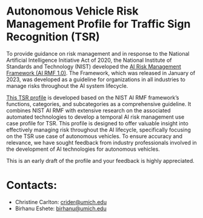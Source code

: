 # Autonomous Vehicle Risk Management Profile for Traffic Sign Recognition (TSR)

To provide guidance on risk management and in response to the National Artificial Intelligence Initiative Act of 2020, the National Institute of Standards and Technology (NIST) developed the [AI Risk Management Framework (AI RMF 1.0)](https://nvlpubs.nist.gov/nistpubs/ai/NIST.AI.100-1.pdf). The Framework, which was released in January of 2023, was developed as a guideline for organizations in all industries to manage risks throughout the AI system lifecycle. 

[This TSR profile](NIST-AI-RMF-TSR.docx) is developed based on the NIST AI RMF framework’s functions, categories, and subcategories as a comprehensive guideline. It combines NIST AI RMF with extensive research on the associated automated technologies to develop a temporal AI risk management use case profile for TSR. This profile is designed to offer valuable insight into effectively managing risk throughout the AI lifecycle, specifically focusing on the TSR use case of autonomous vehicles. To ensure accuracy and relevance, we have sought feedback from industry professionals involved in the development of AI technologies for autonomous vehicles. 

This is an early draft of the profile and your feedback is highly appreciated.

# Contacts:
 - Christine Carlton: crider@umich.edu
 - Birhanu Eshete: birhanu@umich.edu

